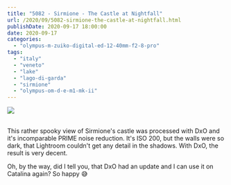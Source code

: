 ```yaml
---
title: "5082 - Sirmione - The Castle at Nightfall"
url: /2020/09/5082-sirmione-the-castle-at-nightfall.html
publishDate: 2020-09-17 18:00:00
date: 2020-09-17
categories: 
  - "olympus-m-zuiko-digital-ed-12-40mm-f2-8-pro"
tags: 
  - "italy"
  - "veneto"
  - "lake"
  - "lago-di-garda"
  - "sirmione"
  - "olympus-om-d-e-m1-mk-ii"
---
```

<div class="container">
<div class="center"><a target="_blank" href="https://d25zfm9zpd7gm5.cloudfront.net/1200x1200/2018/20180909_195138_DxO_lr.jpg"><img class="webfeedsFeaturedVisual" src="https://d25zfm9zpd7gm5.cloudfront.net/0600x0600/2018/20180909_195138_DxO_lr.jpg" /></a></div>
</div>
<br />

This rather spooky view of Sirmione's castle was processed with DxO
and it's incomparable PRIME noise reduction. It's ISO 200, but the
walls were so dark, that Lightroom couldn't get any detail in the
shadows. With DxO, the result is very decent.

Oh, by the way, did I tell you, that DxO had an update and I can use
it on Catalina again? So happy :sweat_smile: